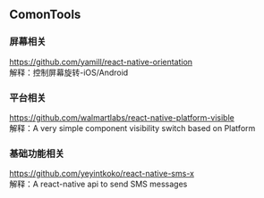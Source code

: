 ## ComonTools


### 屏幕相关<br>
https://github.com/yamill/react-native-orientation<br>
解释：控制屏幕旋转-iOS/Android
<br>

### 平台相关<br>

https://github.com/walmartlabs/react-native-platform-visible<br>
解释：A very simple component visibility switch based on Platform
<br>

### 基础功能相关<br>
https://github.com/yeyintkoko/react-native-sms-x<br>
解释：A  react-native api to send SMS messages
<br>
